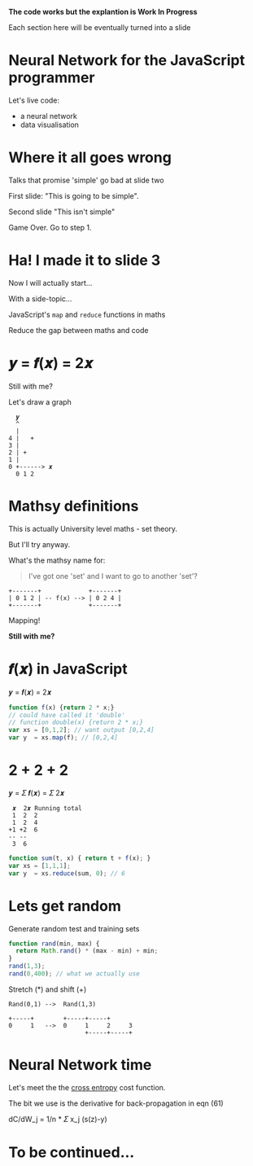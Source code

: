 **The code works but the explantion is Work In Progress**

Each section here will be eventually turned into a slide

# Neural Network for the JavaScript programmer


Let's live code:
* a neural network
* data visualisation

# Where it all goes wrong

Talks that promise 'simple' go bad at slide two

First slide: "This is going to be simple".

Second slide "This isn't simple"

Game Over. Go to step 1.

# Ha! I made it to slide 3

Now I will actually start...

With a side-topic...

JavaScript's `map` and `reduce` functions in maths

Reduce the gap between maths and code

# 𝒚 = 𝒇(𝒙) = 2𝒙

Still with me?

Let's draw a graph

      𝒚
      ^
      |
    4 |   +
    3 |
    2 | +
    1 |
    0 +------> 𝒙
      0 1 2

# Mathsy definitions

This is actually University level maths - set theory. 

But I'll try anyway.

What's the mathsy name for:

> I've got one 'set' and I want to go to another 'set'?

    +-------+             +-------+
    | 0 1 2 | -- f(x) --> | 0 2 4 |
    +-------+             +-------+

Mapping!

**Still with me?**

# 𝒇(𝒙) in JavaScript

𝒚 = 𝒇(𝒙) = 2𝒙

```javascript
function f(x) {return 2 * x;}
// could have called it 'double'
// function double(x) {return 2 * x;}
var xs = [0,1,2]; // want output [0,2,4]
var y  = xs.map(f); // [0,2,4]
```

# 2 + 2 + 2

𝒚 = 𝛴 𝒇(𝒙) = 𝛴 2𝒙

     𝒙  2𝒙 Running total
     1  2  2
     1  2  4
    +1 +2  6
    -- --
     3  6

```javascript
function sum(t, x) { return t + f(x); }
var xs = [1,1,1];
var y  = xs.reduce(sum, 0); // 6
```

# Lets get random

Generate random test and training sets

```javascript
function rand(min, max) {
  return Math.rand() * (max - min) + min;
}
rand(1,3);
rand(0,400); // what we actually use
```

Stretch (*) and shift (+)

    Rand(0,1) -->  Rand(1,3)

    +-----+        +-----+-----+
    0     1   -->  0     1     2     3
                         +-----+-----+

# Neural Network time

Let's meet the the [cross entropy][1] cost function.

The bit we use is the derivative for back-propagation in eqn (61)

dC/dW_j = 1/n * 𝛴 x_j (s(z)-y)

# To be continued...

[1]: http://neuralnetworksanddeeplearning.com/chap3.html#introducing_the_cross-entropy_cost_function
